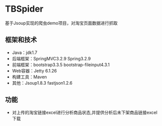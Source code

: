 # TBSpider
基于Jsoup实现的爬虫demo项目，对淘宝页面数据进行抓取

## 框架和技术

- Java：jdk1.7
- 后端框架：SpringMVC3.2.9 Spring3.2.9
- 前端框架：bootstrap3.3.5 bootstrap-fileinput4.3.1
- Web容器：Jetty 6.1.26
- 构建工具：Maven
- 其他：Jsoup1.8.3 fastjson1.2.6

## 功能
- 对上传的淘宝链接excel进行分析商品状态,并提供分析后未下架商品链接excel下载
